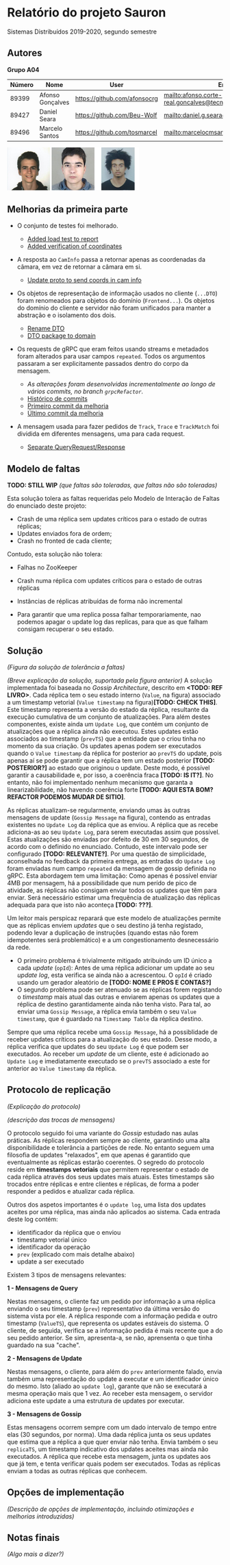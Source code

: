# Relatório do projeto Sauron

Sistemas Distribuídos 2019-2020, segundo semestre


## Autores

**Grupo A04**

 

| Número | Nome              | User                             | Email                                                     |
| -------|-------------------|----------------------------------| ----------------------------------------------------------|
| 89399  | Afonso Gonçalves  | <https://github.com/afonsocrg>   | <mailto:afonso.corte-real.goncalves@tecnico.ulisboa.pt>   |
| 89427  | Daniel Seara      | <https://github.com/Beu-Wolf>    | <mailto:daniel.g.seara@tecnico.ulisboa.pt>                |
| 89496  | Marcelo Santos    | <https://github.com/tosmarcel>   | <mailto:marcelocmsantos@tecnico.ulisboa.pt>               |

 
![Afonso](ist189399.png) ![Daniel](ist189427.png) ![Marcelo](ist189496.png)

## Melhorias da primeira parte

 * O conjunto de testes foi melhorado.
    * [Added load test to report](https://github.com/tecnico-distsys/A04-Sauron/commit/70a1cda17eb81cea50e55d32ae13052a0b54d1af)
    * [Added verification of coordinates](https://github.com/tecnico-distsys/A04-Sauron/commit/a7f573348f1d560f1c656fc5e5258a5a4123c529)

 * A resposta ao `CamInfo` passa a retornar apenas as coordenadas da câmara, em vez de retornar a câmara em si.
    * [Update proto to send coords in cam info](https://github.com/tecnico-distsys/A04-Sauron/commit/c7bc13b00d9e540ea367eb94c47af874e8a7642b)

 * Os objetos de representação de informação usados no cliente (`...DTO`) foram renomeados para objetos do domínio (`Frontend...`). Os objetos do domínio do cliente e servidor não foram unificados para manter a abstração e o isolamento dos dois.
    * [Rename DTO](https://github.com/tecnico-distsys/A04-Sauron/commit/1146664b562161ba149b6084e0632dc6340382a5)
    * [DTO package to domain](https://github.com/tecnico-distsys/A04-Sauron/commit/e77937cbea6a4430804c80e63f7396d58b455a6f)

 * Os requests de gRPC que eram feitos usando streams e metadados foram alterados para usar campos `repeated`. Todos os argumentos passaram a ser explicitamente passados dentro do corpo da mensagem.
    * *As alterações foram desenvolvidas incrementalmente ao longo de vários commits, no branch `grpcRefactor`.*
    * [Histórico de commits](https://github.com/tecnico-distsys/A04-Sauron/commits/grpcRefactor)
    * [Primeiro commit da melhoria](https://github.com/tecnico-distsys/A04-Sauron/commit/6776f84bb2e991349f311d1f313ab7afc59ec12a)
    * [Último commit da melhoria](https://github.com/tecnico-distsys/A04-Sauron/commit/4101f632e92975d5170ee29e798c154b73eb18da)

 * A mensagem usada para fazer pedidos de `Track`, `Trace` e `TrackMatch` foi dividida em diferentes mensagens, uma para cada request.
    * [Separate QueryRequest/Response](https://github.com/tecnico-distsys/A04-Sauron/commit/9fb98d61550271844a01b61e8fb640826241dbcb)

## Modelo de faltas
**TODO: STILL WIP**
_(que faltas são toleradas, que faltas não são toleradas)_

Esta solução tolera as faltas requeridas pelo Modelo de Interação de Faltas do enunciado deste projeto:

 * Crash de uma réplica sem updates críticos para o estado de outras réplicas;
 * Updates enviados fora de ordem;
 * Crash no fronted de cada cliente;
 
Contudo, esta solução não tolera:
 * Falhas no ZooKeeper
 * Crash numa réplica com updates críticos para o estado de outras réplicas
 * Instâncias de réplicas atribuídas de forma não incremental

 * Para garantir que uma replica possa falhar temporariamente, nao podemos apagar o update log das replicas, para que as que falham consigam recuperar o seu estado.

## Solução

_(Figura da solução de tolerância a faltas)_

_(Breve explicação da solução, suportada pela figura anterior)_
A solução implementada foi baseada no *Gossip Architecture*, descrito em **<TODO: REF LIVRO>**. Cada réplica tem o seu estado interno (`Value`, na figura) associado a um timestamp vetorial (`Value timestamp` na figura)**[TODO: CHECK THIS]**. Este timestamp representa a versão do estado da réplica, resultante da execução cumulativa de um conjunto de atualizações. Para além destes componentes, existe ainda um `Update Log`, que contém um conjunto de atualizações que a réplica ainda não executou. Estes updates estão associados ao timestamp (`prevTS`) que a entidade que o criou tinha no momento da sua criação. Os updates apenas podem ser executados quando o `Value timestamp` da réplica for posterior ao `prevTS` do update, pois apenas aí se pode garantir que a réplica tem um estado posterior **[TODO: POSTERIOR?]** ao estado que originou o update. Deste modo, é possível garantir a causabilidade e, por isso, a coerência fraca **[TODO: IS IT?]**. No entanto, não foi implementado nenhum mecanismo que garanta a linearizabilidade, não havendo coerência forte **[TODO: AQUI ESTA BOM? REFACTOR PODEMOS MUDAR DE SITIO]**.

As réplicas atualizam-se regularmente, enviando umas às outras mensagens de update (`Gossip Message` na figura), contendo as entradas existentes no `Update Log` da réplica que as enviou. A réplica que as recebe adiciona-as ao seu `Update Log`, para serem executadas assim que possível. Estas atualizações são enviadas por defeito de 30 em 30 segundos, de acordo com o definido no enunciado. Contudo, este intervalo pode ser configurado **[TODO: RELEVANTE?]**. Por uma questão de simplicidade, aconselhada no feedback da primeira entrega, as entradas do `Update Log` foram enviadas num campo `repeated` da mensagem de gossip definida no gRPC. Esta abordagem tem uma limitação: Como apenas é possível enviar 4MB por mensagem, há a possibilidade que num perído de pico de atividade, as réplicas não consigam enviar todos os updates que tẽm para enviar. Será necessário estimar uma frequẽncia de atualização das réplicas adequada para que isto não aconteça **[TODO: ???]**.

Um leitor mais perspicaz reparará que este modelo de atualizações permite que as réplicas enviem *updates* que o seu destino já tenha registado, podendo levar a duplicação de instruções (quando estas não forem idempotentes será problemático) e a um congestionamento desnecessário da rede.

 * O primeiro problema é trivialmente mitigado atribuindo um ID único a cada *update* (`opId`): Antes de uma réplica adicionar um update ao seu *update log*, esta verifica se ainda não a acrescentou. O `opId` é criado usando um gerador aleatório de **[TODO: NOME E PROS E CONTAS?]**
 * O segundo problema pode ser atenuado se as réplicas forem registando o *timestamp* mais atual das outras e enviarem apenas os updates que a réplica de destino garantidamente ainda não tenha visto. Para tal, ao enviar uma `Gossip Message`, a réplica envia também o seu `Value timestamp`, que é guardado na `Timestamp Table` da réplica destino.

Sempre que uma réplica recebe uma `Gossip Message`, há a possiblidade de receber updates críticos para a atualização do seu estado. Desse modo, a réplica verifica que updates do seu `Update Log` é que podem ser executados. Ao receber um *update* de um cliente, este é adicionado ao `Update Log` e imediatamente executado se o `prevTS` associado a este for anterior ao `Value timestamp` da réplica.


## Protocolo de replicação
_(Explicação do protocolo)_

_(descrição das trocas de mensagens)_

O protocolo seguido foi uma variante do _Gossip_ estudado nas aulas práticas. As réplicas respondem sempre ao cliente,
garantindo uma alta disponibilidade e tolerância a partições de rede. No entanto seguem uma filosofia de updates "relaxados",
em que apenas é garantido que eventualmente as réplicas estarão coerentes. O segredo do protocolo reside em **timestamps vetoriais**
que permitem representar o estado de cada réplica através dos seus updates mais atuais. Estes timestamps são trocados entre réplicas
e entre clientes e réplicas, de forma a poder responder a pedidos e atualizar cada réplica.

Outros dos aspetos importantes é o `update log`, uma lista dos updates aceites por uma réplica, mas ainda não aplicados ao
sistema. Cada entrada deste log contém:
* identificador da réplica que o enviou
* timestamp vetorial único
* identificador da operação
* `prev` (explicado com mais detalhe abaixo)
* update a ser executado

Existem 3 tipos de mensagens relevantes:

 **1 - Mensagens de Query**
 
 Nestas mensagens, o cliente faz um pedido por informação a uma réplica enviando o seu timestamp (`prev`) representativo da última
 versão do sistema vista por ele. A réplica responde com a informação pedida e outro timestamp (`ValueTS`), que representa os updates
 estáveis do sistema. O cliente, de seguida, verifica se a informação pedida é mais recente que a do seu pedido anterior. Se sim, apresenta-a,
 se não, aprensenta o que tinha guardado na sua "cache".
 
 **2 - Mensagens de Update**
 
 Nestas mensagens, o cliente, para além do `prev` anteriormente falado, envia também uma representação do update a executar e um identificador
 único do mesmo. Isto (aliado ao `update log`), garante que não se executará a mesma operação mais que
 1 vez. Ao receber esta mensagem, o servidor adiciona este update a uma estrutura de updates por executar.
 
 **3 - Mensagens de Gossip**
 
 Estas mensagens ocorrem sempre com um dado intervalo de tempo entre elas (30 segundos, por norma). Uma dada réplica junta os seus updates que estima 
 que a réplica a que quer enviar não tenha. Envia também o seu `replicaTS`, um timestamp indicativo dos updates aceites mas ainda não executados.
 A réplica que recebe esta mensagem, junta os updates aos que já tem, e tenta verificar quais podem ser executados. Todas as réplicas enviam a todas as 
 outras réplicas que conhecem.


## Opções de implementação

_(Descrição de opções de implementação, incluindo otimizações e melhorias introduzidas)_



## Notas finais

_(Algo mais a dizer?)_
